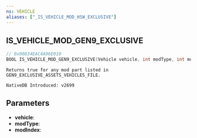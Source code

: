 ```yaml
---
ns: VEHICLE 
aliases: ["_IS_VEHICLE_MOD_HSW_EXCLUSIVE"] 
---
```


## IS_VEHICLE_MOD_GEN9_EXCLUSIVE

```c
// 0x00834EAC4A96E010 
BOOL IS_VEHICLE_MOD_GEN9_EXCLUSIVE(Vehicle vehicle, int modType, int modIndex);
```

```
Returns true for any mod part listed in GEN9_EXCLUSIVE_ASSETS_VEHICLES_FILE.
```

```
NativeDB Introduced: v2699
```

## Parameters
* **vehicle**:
* **modType**:
* **modIndex**:
